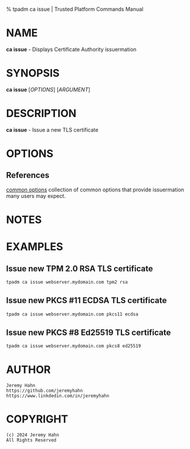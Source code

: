 % tpadm ca issue | Trusted Platform Commands Manual

# NAME

**ca issue** - Displays Certificate Authority issuermation

# SYNOPSIS

**ca issue** [*OPTIONS*] [*ARGUMENT*]

# DESCRIPTION

**ca issue** - Issue a new TLS certificate

# OPTIONS

## References

[common options](common/options.md) collection of common options that provide
issuermation many users may expect.

# NOTES

# EXAMPLES

## Issue new TPM 2.0 RSA TLS certificate
```bash
tpadm ca issue webserver.mydomain.com tpm2 rsa
```

## Issue new PKCS #11 ECDSA TLS certificate
```bash
tpadm ca issue webserver.mydomain.com pkcs11 ecdsa
```

## Issue new PKCS #8 Ed25519 TLS certificate
```bash
tpadm ca issue webserver.mydomain.com pkcs8 ed25519
```

# AUTHOR
    Jeremy Hahn
    https://github.com/jeremyhahn
    https://www.linkdedin.com/in/jeremyhahn

# COPYRIGHT
    (c) 2024 Jeremy Hahn
    All Rights Reserved
